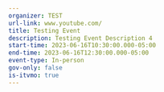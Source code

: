 ```yaml
---
organizer: TEST
url-link: www.youtube.com/
title: Testing Event
description: Testing Event Description 4
start-time: 2023-06-16T10:30:00.000-05:00
end-time: 2023-06-16T12:30:00.000-05:00
event-type: In-person
gov-only: false
is-itvmo: true
---
```

